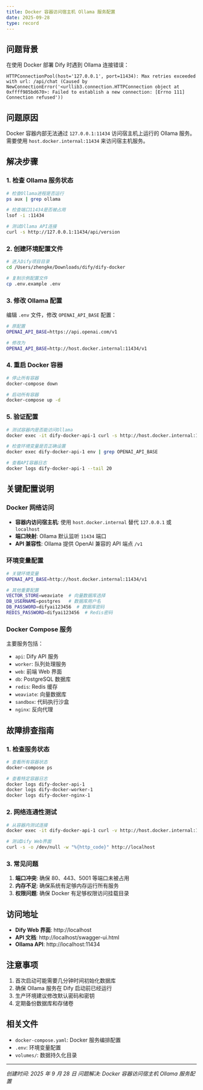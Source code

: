 ```yaml
---
title: Docker 容器访问宿主机 Ollama 服务配置
date: 2025-09-28
type: record
---
```


## 问题背景

在使用 Docker 部署 Dify 时遇到 Ollama 连接错误：

```
HTTPConnectionPool(host='127.0.0.1', port=11434): Max retries exceeded with url: /api/chat (Caused by NewConnectionError('<urllib3.connection.HTTPConnection object at 0xffff985bd670>: Failed to establish a new connection: [Errno 111] Connection refused'))
```

## 问题原因

Docker 容器内部无法通过 `127.0.0.1:11434` 访问宿主机上运行的 Ollama 服务。需要使用 `host.docker.internal:11434` 来访问宿主机服务。

## 解决步骤

### 1. 检查 Ollama 服务状态

```bash
# 检查Ollama进程是否运行
ps aux | grep ollama

# 检查端口11434是否被占用
lsof -i :11434

# 测试Ollama API连接
curl -s http://127.0.0.1:11434/api/version
```

### 2. 创建环境配置文件

```bash
# 进入Dify项目目录
cd /Users/zhengke/Downloads/dify/dify-docker

# 复制示例配置文件
cp .env.example .env
```

### 3. 修改 Ollama 配置

编辑 `.env` 文件，修改 `OPENAI_API_BASE` 配置：

```bash
# 原配置
OPENAI_API_BASE=https://api.openai.com/v1

# 修改为
OPENAI_API_BASE=http://host.docker.internal:11434/v1
```

### 4. 重启 Docker 容器

```bash
# 停止所有容器
docker-compose down

# 启动所有容器
docker-compose up -d
```

### 5. 验证配置

```bash
# 测试容器内是否能访问Ollama
docker exec -it dify-docker-api-1 curl -s http://host.docker.internal:11434/api/version

# 检查环境变量是否正确设置
docker exec dify-docker-api-1 env | grep OPENAI_API_BASE

# 查看API容器日志
docker logs dify-docker-api-1 --tail 20
```

## 关键配置说明

### Docker 网络访问

- **容器内访问宿主机**: 使用 `host.docker.internal` 替代 `127.0.0.1` 或 `localhost`
- **端口映射**: Ollama 默认监听 `11434` 端口
- **API 兼容性**: Ollama 提供 OpenAI 兼容的 API 端点 `/v1`

### 环境变量配置

```bash
# 关键环境变量
OPENAI_API_BASE=http://host.docker.internal:11434/v1

# 其他重要配置
VECTOR_STORE=weaviate  # 向量数据库选择
DB_USERNAME=postgres   # 数据库用户名
DB_PASSWORD=difyai123456  # 数据库密码
REDIS_PASSWORD=difyai123456  # Redis密码
```

### Docker Compose 服务

主要服务包括：

- `api`: Dify API 服务
- `worker`: 队列处理服务
- `web`: 前端 Web 界面
- `db`: PostgreSQL 数据库
- `redis`: Redis 缓存
- `weaviate`: 向量数据库
- `sandbox`: 代码执行沙盒
- `nginx`: 反向代理

## 故障排查指南

### 1. 检查服务状态

```bash
# 查看所有容器状态
docker-compose ps

# 查看特定容器日志
docker logs dify-docker-api-1
docker logs dify-docker-worker-1
docker logs dify-docker-nginx-1
```

### 2. 网络连通性测试

```bash
# 从容器内测试连接
docker exec -it dify-docker-api-1 curl -v http://host.docker.internal:11434/api/version

# 测试Dify Web界面
curl -s -o /dev/null -w "%{http_code}" http://localhost
```

### 3. 常见问题

1. **端口冲突**: 确保 80、443、5001 等端口未被占用
2. **内存不足**: 确保系统有足够内存运行所有服务
3. **权限问题**: 确保 Docker 有足够权限访问挂载目录

## 访问地址

- **Dify Web 界面**: http://localhost
- **API 文档**: http://localhost/swagger-ui.html
- **Ollama API**: http://localhost:11434

## 注意事项

1. 首次启动可能需要几分钟时间初始化数据库
2. 确保 Ollama 服务在 Dify 启动前已经运行
3. 生产环境建议修改默认密码和密钥
4. 定期备份数据库和存储卷

## 相关文件

- `docker-compose.yaml`: Docker 服务编排配置
- `.env`: 环境变量配置
- `volumes/`: 数据持久化目录

---

_创建时间: 2025 年 9 月 28 日_
_问题解决: Docker 容器访问宿主机 Ollama 服务配置_

